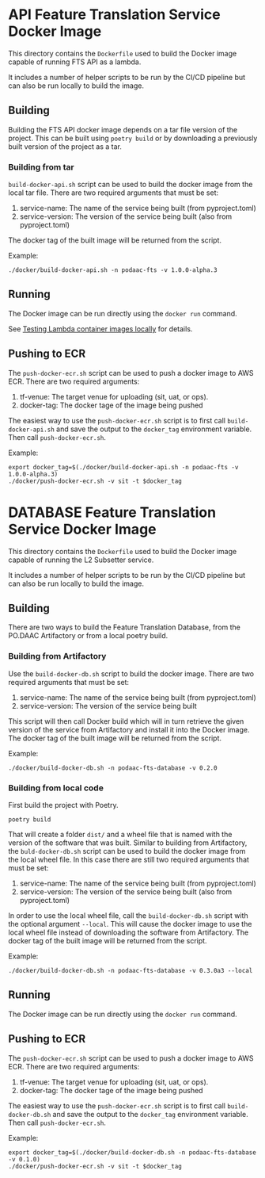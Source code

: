 # API Feature Translation Service Docker Image

This directory contains the `Dockerfile` used to build the Docker image capable of running FTS API as a lambda.

It includes a number of helper scripts to be run by the CI/CD pipeline but can also be run locally to build the image.

## Building

Building the FTS API docker image depends on a tar file version of the project. This can be built using `poetry build` or by downloading a previously built version of the project as a tar.

### Building from tar

`build-docker-api.sh` script can be used to build the docker image from the
local tar file. There are two required arguments that must be set:

1. service-name: The name of the service being built (from pyproject.toml)
2. service-version: The version of the service being built (also from pyproject.toml)

The docker tag of the built image will be returned from the script.

Example:

```shell script
./docker/build-docker-api.sh -n podaac-fts -v 1.0.0-alpha.3
```

## Running

The Docker image can be run directly using the `docker run` command.

See [Testing Lambda container images locally](https://docs.aws.amazon.com/lambda/latest/dg/images-test.html) for details.

## Pushing to ECR

The `push-docker-ecr.sh` script can be used to push a docker image to AWS ECR. There are two required arguments:

1. tf-venue: The target venue for uploading (sit, uat, or ops).
2. docker-tag: The docker tage of the image being pushed

The easiest way to use the `push-docker-ecr.sh` script is to first call `build-docker-api.sh` and save the output to the
`docker_tag` environment variable. Then call `push-docker-ecr.sh`.

Example:

```shell script
export docker_tag=$(./docker/build-docker-api.sh -n podaac-fts -v 1.0.0-alpha.3)
./docker/push-docker-ecr.sh -v sit -t $docker_tag
```

# DATABASE Feature Translation Service Docker Image

This directory contains the `Dockerfile` used to build the Docker image capable of running the L2 Subsetter service.

It includes a number of helper scripts to be run by the CI/CD pipeline but can also be run locally to build the image.

## Building

There are two ways to build the Feature Translation Database, from the PO.DAAC Artifactory or from a local poetry build.

### Building from Artifactory

Use the `build-docker-db.sh` script to build the docker image. There are two required arguments that must
be set:

1. service-name: The name of the service being built (from pyproject.toml)
2. service-version: The version of the service being built

This script will then call Docker build which will in turn retrieve the given version of the service from Artifactory
and install it into the Docker image. The docker tag of the built image will be returned from the script.

Example:

```shell script
./docker/build-docker-db.sh -n podaac-fts-database -v 0.2.0
```

### Building from local code

First build the project with Poetry.

```
poetry build
```

That will create a folder `dist/` and a wheel file that is named with the version of the software that was built. 
Similar to building from Artifactory, the `buld-docker-db.sh` script can be used to build the docker image from the
local wheel file. In this case there are still two required arguments that must be set:

1. service-name: The name of the service being built (from pyproject.toml)
2. service-version: The version of the service being built (also from pyproject.toml)

In order to use the local wheel file, call the `build-docker-db.sh` script with the optional argument `--local`. This
will cause the docker image to use the local wheel file instead of downloading the software from Artifactory. 
The docker tag of the built image will be returned from the script.

Example:

```shell script
./docker/build-docker-db.sh -n podaac-fts-database -v 0.3.0a3 --local
```

## Running

The Docker image can be run directly using the `docker run` command.

## Pushing to ECR

The `push-docker-ecr.sh` script can be used to push a docker image to AWS ECR. There are two required arguments:

1. tf-venue: The target venue for uploading (sit, uat, or ops).
2. docker-tag: The docker tage of the image being pushed

The easiest way to use the `push-docker-ecr.sh` script is to first call `build-docker-db.sh` and save the output to the
`docker_tag` environment variable. Then call `push-docker-ecr.sh`.

Example:

```shell script
export docker_tag=$(./docker/build-docker-db.sh -n podaac-fts-database -v 0.1.0)
./docker/push-docker-ecr.sh -v sit -t $docker_tag
```
